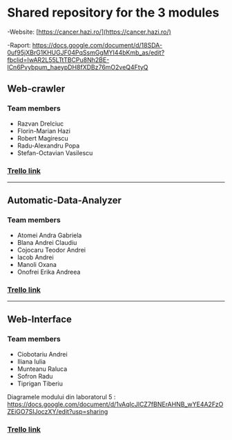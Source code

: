 # Shared repository for the 3 modules

-Website: [https://cancer.hazi.ro/](https://cancer.hazi.ro/)

-Raport: https://docs.google.com/document/d/18SDA-0uf95jXBrG1KHUGJF04PqSsmGgMYI44bKmb_as/edit?fbclid=IwAR2L55LTtTBCPu8Nh2BE-lCn6Pvybpum_haeypDH8fXDBz76mO2veQ4FtyQ
## Web-crawler

### Team members

- Razvan Drelciuc
- Florin-Marian Hazi
- Robert Magirescu
- Radu-Alexandru Popa
- Stefan-Octavian Vasilescu

### [Trello link](https://trello.com/b/6S1sLINk/web-crawler)

---

## Automatic-Data-Analyzer

### Team members

- Atomei Andra Gabriela
- Blana Andrei Claudiu
- Cojocaru Teodor Andrei
- Iacob Andrei
- Manoli Oxana
- Onofrei Erika Andreea

### [Trello link](https://trello.com/b/iOamYjRa/automatic-da)

---

## Web-Interface

### Team members

- Ciobotariu Andrei
- Iliana Iulia
- Munteanu Raluca
- Sofron Radu
- Tiprigan Tiberiu

Diagramele modului din laboratorul 5 : https://docs.google.com/document/d/1vAqIcJlCZ7fBNErAHNB_wYE4A2FzOZEiGO7SIJoczXY/edit?usp=sharing

### [Trello link](https://trello.com/invite/b/jgIwZf74/bda3a7f36178c1a7dea05bbf8fe7471f/web-interface)
